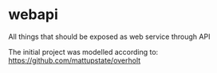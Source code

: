 
webapi
======

All things that should be exposed as web service through API


The initial project was modelled according to: https://github.com/mattupstate/overholt